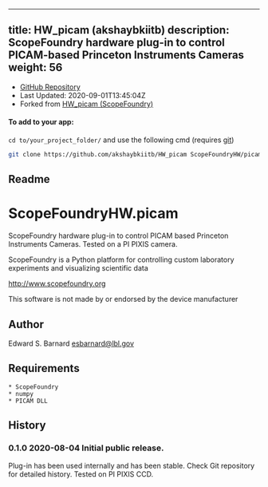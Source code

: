 
---
title: HW_picam (akshaybkiitb)
description: ScopeFoundry hardware plug-in to control PICAM-based Princeton Instruments Cameras
weight: 56
---
- [GitHub Repository](https://github.com/akshaybkiitb/HW_picam)
- Last Updated: 2020-09-01T13:45:04Z
- Forked from [HW_picam (ScopeFoundry)](/docs/301_existing-hardware-components/hw_picam-scopefoundry)

#### To add to your app:

`cd to/your_project_folder/` and use the following cmd (requires [git](/docs/100_development-environment/20_git/))

```bash
git clone https://github.com/akshaybkiitb/HW_picam ScopeFoundryHW/picam
```


## Readme
ScopeFoundryHW.picam
===================================

ScopeFoundry hardware plug-in to control PICAM based Princeton Instruments
Cameras. Tested on a PI PIXIS camera.

ScopeFoundry is a Python platform for controlling custom laboratory 
experiments and visualizing scientific data

<http://www.scopefoundry.org>

This software is not made by or endorsed by the device manufacturer


Author
----------

Edward S. Barnard <esbarnard@lbl.gov>


Requirements
------------

	* ScopeFoundry
	* numpy
	* PICAM DLL
	
	
History
--------

### 0.1.0	2020-08-04	Initial public release.

Plug-in has been used internally and has been stable.
Check Git repository for detailed history. Tested on PI PIXIS CCD.


